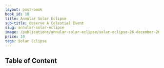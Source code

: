```yaml
---
layout: post-book
book_id: 18
title: Annular Solar Eclipse
sub-title: Observe A Celestial Event
slug: annular-solar-eclipse
image: /publications/annular-solar-eclipse/solar-eclipse-26-december-2019-book-cover.jpg
price: 10
tags: Solar Eclipse
---
```

## Table of Content
